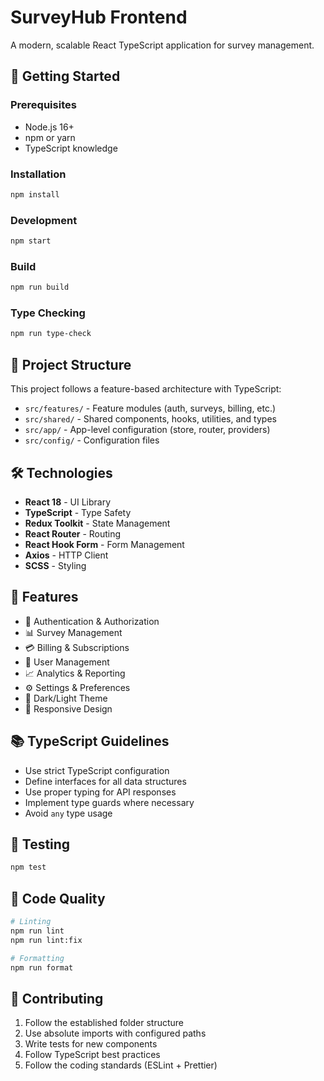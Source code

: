 # SurveyHub Frontend

A modern, scalable React TypeScript application for survey management.

## 🚀 Getting Started

### Prerequisites

- Node.js 16+
- npm or yarn
- TypeScript knowledge

### Installation

```bash
npm install
```

### Development

```bash
npm start
```

### Build

```bash
npm run build
```

### Type Checking

```bash
npm run type-check
```

## 📁 Project Structure

This project follows a feature-based architecture with TypeScript:

- `src/features/` - Feature modules (auth, surveys, billing, etc.)
- `src/shared/` - Shared components, hooks, utilities, and types
- `src/app/` - App-level configuration (store, router, providers)
- `src/config/` - Configuration files

## 🛠️ Technologies

- **React 18** - UI Library
- **TypeScript** - Type Safety
- **Redux Toolkit** - State Management
- **React Router** - Routing
- **React Hook Form** - Form Management
- **Axios** - HTTP Client
- **SCSS** - Styling

## 🎯 Features

- 🔐 Authentication & Authorization
- 📊 Survey Management
- 💳 Billing & Subscriptions
- 👥 User Management
- 📈 Analytics & Reporting
- ⚙️ Settings & Preferences
- 🌙 Dark/Light Theme
- 📱 Responsive Design

## 📚 TypeScript Guidelines

- Use strict TypeScript configuration
- Define interfaces for all data structures
- Use proper typing for API responses
- Implement type guards where necessary
- Avoid `any` type usage

## 🧪 Testing

```bash
npm test
```

## 🔧 Code Quality

```bash
# Linting
npm run lint
npm run lint:fix

# Formatting
npm run format
```

## 🤝 Contributing

1. Follow the established folder structure
2. Use absolute imports with configured paths
3. Write tests for new components
4. Follow TypeScript best practices
5. Follow the coding standards (ESLint + Prettier)
